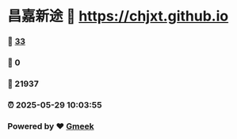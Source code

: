 # 昌嘉新途 :link: https://chjxt.github.io 
### :page_facing_up: [33](https://chjxt.github.io/tag.html) 
### :speech_balloon: 0 
### :hibiscus: 21937 
### :alarm_clock: 2025-05-29 10:03:55 
### Powered by :heart: [Gmeek](https://github.com/Meekdai/Gmeek)
